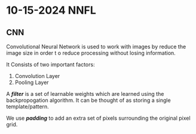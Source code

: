 # 10-15-2024 NNFL

## CNN 

Convolutional Neural Network is used to work with images by reduce the image size in order t o reduce processing without losing information.

It Consists of two important factors:

1. Convolution Layer 
2. Pooling Layer


A ***filter*** is a set of learnable weights which are learned using the backpropogation algorithm. It can be thought of as storing a single template/pattern. 

We use ***padding*** to add an extra set of pixels surrounding the original pixel grid.


